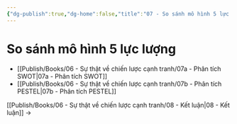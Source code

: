 ```yaml
---
{"dg-publish":true,"dg-home":false,"title":"07 - So sánh mô hình 5 lực lượng","date":"2025-03-09","tags":["sach","sach/su-that-ve-chien-luoc-canh-tranh"],"dg-path":"Books/06 - Sự thật về chiến lược cạnh tranh/07 - So sánh mô hình 5 lực lượng với các mô hình khác.md","permalink":"/books/06-su-that-ve-chien-luoc-canh-tranh/07-so-sanh-mo-hinh-5-luc-luong-voi-cac-mo-hinh-khac/","dgPassFrontmatter":true,"updated":"2025-03-09T10:43:57.610+07:00"}
---
```



# So sánh mô hình 5 lực lượng

- [[Publish/Books/06 - Sự thật về chiến lược cạnh tranh/07a - Phân tích SWOT\|07a - Phân tích SWOT]]
- [[Publish/Books/06 - Sự thật về chiến lược cạnh tranh/07b - Phân tích PESTEL\|07b - Phân tích PESTEL]]

[[Publish/Books/06 - Sự thật về chiến lược cạnh tranh/08 - Kết luận\|08 - Kết luận]] →
